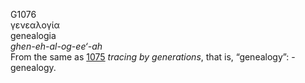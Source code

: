 <body>
  <p>G1076<br>  γενεαλογία  <br> genealogia  <br><i>ghen-eh-al-og-ee‘-ah </i><br>From the same as <a href="g1075.htm">1075</a>  <i>tracing</i> <i>by</i> <i>generations</i>, that is, “genealogy”: - genealogy.<br></p>
 </body>